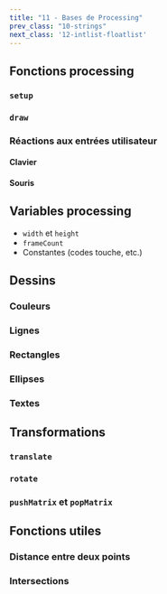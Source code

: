 ```yaml
---
title: "11 - Bases de Processing"
prev_class: "10-strings"
next_class: '12-intlist-floatlist'
---
```


## Fonctions processing
### `setup`
### `draw`
### Réactions aux entrées utilisateur
#### Clavier

#### Souris

## Variables processing
- `width` et `height`
- `frameCount`
- Constantes (codes touche, etc.)

## Dessins
### Couleurs
### Lignes
### Rectangles
### Ellipses
### Textes


## Transformations 
### `translate`
### `rotate`
### `pushMatrix` et `popMatrix`


## Fonctions utiles
### Distance entre deux points
### Intersections

